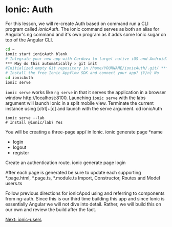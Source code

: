 # Ionic: Auth

For this lesson, we will re-create Auth based on command run a CLI program called *ionicAuth*. The ionic command serves as both an alias for Angular's ng command and it's own program as it adds some Ionic sugar on top of the Angular CLI. 

```sh
cd ~
ionic start ionicAuth blank
# Integrate your new app with Cordova to target native iOS and Android? (Y/n) No
*** May do this automatically > git init 
#Initialized empty Git repository in /home/YOURNAME/ionicAuth/.git/ ***
# Install the free Ionic Appflow SDK and connect your app? (Y/n) No
cd ionicAuth
ionic serve
```

```ionic serve``` works like ```ng serve``` in that it serves the application in a browser window http://localhost:8100.
Launching ```ionic serve``` with the labs argument will launch Ionic in a split mobile view. Terminate the current instance using [ctrl]+[c] and launch with the serve argument.
cd ionicAuth
```
ionic serve --lab
# Install @ionic/lab? Yes
```

You will be creating a three-page app/ in Ionic.
ionic generate page *name
* login
* logout
* register


Create an authentication route. 
ionic generate page login

After each page is generated be sure to update each supporting *.page.html, *.page.ts, *.module.ts
Import, Constructor, Routes and Model
users.ts

Follow previous directions for ionicApod using and referring to components from ng-auth. Since this is our third time building this app and since Ionic is essentially Angular we will not dive into detail. Rather, we will build this on our own and review the build after the fact.

[Next: ionic-users](../04-IonicUsers/README.md)

